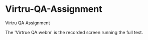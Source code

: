 # Virtru-QA-Assignment
Virtru QA Assignment

The 'Virtrue QA.webm' is the recorded screen running the full test.
